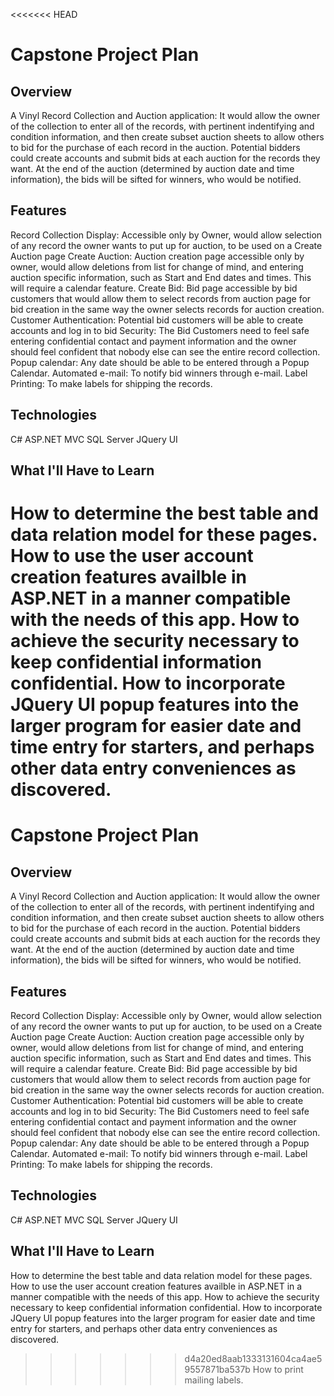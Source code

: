 <<<<<<< HEAD
# Capstone Project Plan

## Overview

A Vinyl Record Collection and Auction application: It would allow the owner of the collection to enter all of the records, with pertinent indentifying and condition information, and then create subset auction sheets to allow others to bid for the purchase of each record in the auction.  Potential bidders could create accounts and submit bids at each auction for the records they want.  At the end of the auction (determined by auction date and time information), the bids will be sifted for winners, who would be notified.

## Features

Record Collection Display:  Accessible only by Owner, would allow selection of any record the owner wants to put up for auction, to be used on a Create Auction page
Create Auction: Auction creation page accessible only by owner, would allow deletions from list for change of mind, and entering auction specific information, such as Start and End dates and times.  This will require a calendar feature.
Create Bid: Bid page accessible by bid customers that would allow them to select records from auction page for bid creation in the same way the owner selects records for auction creation.
Customer Authentication: Potential bid customers will be able to create accounts and log in to bid
Security: The Bid Customers need to feel safe entering confidential contact and payment information and the owner should feel confident that nobody else can see the entire record collection.
Popup calendar: Any date should be able to be entered through a Popup Calendar.
Automated e-mail: To notify bid winners through e-mail.
Label Printing: To make labels for shipping the records.

## Technologies

C#
ASP.NET
MVC
SQL Server
JQuery UI

## What I'll Have to Learn

How to determine the best table and data relation model for these pages.
How to use the user account creation features availble in ASP.NET in a manner compatible with the needs of this app.
How to achieve the security necessary to keep confidential information confidential.
How to incorporate JQuery UI popup features into the larger program for easier date and time entry for starters, and perhaps other data entry conveniences as discovered.
=======
# Capstone Project Plan

## Overview

A Vinyl Record Collection and Auction application: It would allow the owner of the collection to enter all of the records, with pertinent indentifying and condition information, and then create subset auction sheets to allow others to bid for the purchase of each record in the auction.  Potential bidders could create accounts and submit bids at each auction for the records they want.  At the end of the auction (determined by auction date and time information), the bids will be sifted for winners, who would be notified.

## Features

Record Collection Display:  Accessible only by Owner, would allow selection of any record the owner wants to put up for auction, to be used on a Create Auction page
Create Auction: Auction creation page accessible only by owner, would allow deletions from list for change of mind, and entering auction specific information, such as Start and End dates and times.  This will require a calendar feature.
Create Bid: Bid page accessible by bid customers that would allow them to select records from auction page for bid creation in the same way the owner selects records for auction creation.
Customer Authentication: Potential bid customers will be able to create accounts and log in to bid
Security: The Bid Customers need to feel safe entering confidential contact and payment information and the owner should feel confident that nobody else can see the entire record collection.
Popup calendar: Any date should be able to be entered through a Popup Calendar.
Automated e-mail: To notify bid winners through e-mail.
Label Printing: To make labels for shipping the records.

## Technologies

C#
ASP.NET
MVC
SQL Server
JQuery UI

## What I'll Have to Learn

How to determine the best table and data relation model for these pages.
How to use the user account creation features availble in ASP.NET in a manner compatible with the needs of this app.
How to achieve the security necessary to keep confidential information confidential.
How to incorporate JQuery UI popup features into the larger program for easier date and time entry for starters, and perhaps other data entry conveniences as discovered.
>>>>>>> d4a20ed8aab1333131604ca4ae59557871ba537b
How to print mailing labels.